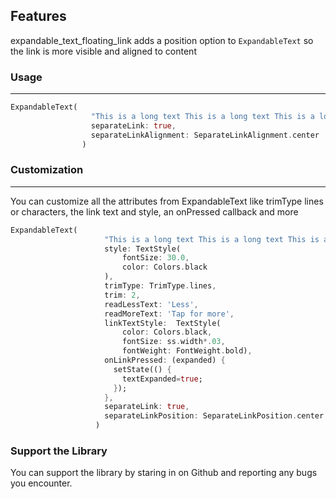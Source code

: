 


## Features

expandable_text_floating_link adds a position option to `ExpandableText` so the link is more visible and aligned to content

### Usage

---
```dart
ExpandableText(
                  "This is a long text This is a long text This is a long text This is a long text This is a long text This is a long text This is a long text This is a long text This is a long text This is a long text",
                  separateLink: true,
                  separateLinkAlignment: SeparateLinkAlignment.center
                )

```


### Customization

---

You can customize all the attributes from ExpandableText like trimType lines or characters, the link text and style, an onPressed callback and more

```dart
ExpandableText(
                     "This is a long text This is a long text This is a long text This is a long text This is a long text This is a long text This is a long text This is a long text This is a long text This is a long text",
                     style: TextStyle(
                         fontSize: 30.0,
                         color: Colors.black
                     ),
                     trimType: TrimType.lines,
                     trim: 2,
                     readLessText: 'Less',
                     readMoreText: 'Tap for more',
                     linkTextStyle:  TextStyle(
                         color: Colors.black,
                         fontSize: ss.width*.03,
                         fontWeight: FontWeight.bold),
                     onLinkPressed: (expanded) {
                       setState(() {
                         textExpanded=true;
                       });
                     },
                     separateLink: true,
                     separateLinkPosition: SeparateLinkPosition.center
                   )

```

### Support the Library

You can support the library by staring in on Github and reporting any bugs you encounter.

